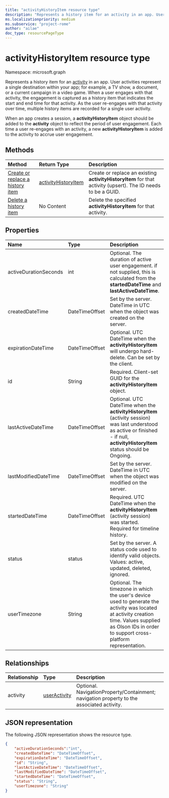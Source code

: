```yaml
---
title: "activityHistoryItem resource type"
description: "Represents a history item for an activity in an app. User activities represent a single destination within your app."
ms.localizationpriority: medium
ms.subservice: "project-rome"
author: "ailae"
doc_type: resourcePageType
---
```


# activityHistoryItem resource type

Namespace: microsoft.graph

Represents a history item for an [activity](projectrome-activity.md) in an app. User activities represent a single destination within your app; for example, a TV show, a document, or a current campaign in a video game. When a user engages with that activity, the engagement is captured as a history item that indicates the start and end time for that activity. As the user re-engages with that activity over time, multiple history items are recorded for a single user activity.

When an app creates a session, a **activityHistoryItem** object should be added to the **activity** object to reflect the period of user engagement. Each time a user re-engages with an activity, a new **activityHistoryItem** is added to the activity to accrue user engagement.

## Methods

|Method | Return Type | Description|
|:------|:------------|:-----------|
|[Create or replace a history item](../api/projectrome-put-historyitem.md) | [activityHistoryItem](projectrome-historyitem.md) | Create or replace an existing **activityHistoryItem** for that activity (upsert). The ID needs to be a GUID.|
|[Delete a history item](../api/projectrome-delete-historyitem.md) | No Content | Delete the specified **activityHistoryItem** for that activity.|

## Properties

|Name | Type | Description|
|:----|:-----|:-----------|
|activeDurationSeconds | int | Optional. The duration of active user engagement. if not supplied, this is calculated from the **startedDateTime** and **lastActiveDateTime**.|
|createdDateTime | DateTimeOffset | Set by the server. DateTime in UTC when the object was created on the server.|
|expirationDateTime | DateTimeOffset | Optional. UTC DateTime when the **activityHistoryItem** will undergo hard-delete. Can be set by the client.|
|id | String | Required. Client-set GUID for the **activityHistoryItem** object.|
|lastActiveDateTime | DateTimeOffset | Optional. UTC DateTime when the **activityHistoryItem** (activity session) was last understood as active or finished - if null, **activityHistoryItem** status should be Ongoing.|
|lastModifiedDateTime | DateTimeOffset | Set by the server. DateTime in UTC when the object was modified on the server.|
|startedDateTime | DateTimeOffset | Required. UTC DateTime when the **activityHistoryItem** (activity session) was started. Required for timeline history.|
|status | status | Set by the server. A status code used to identify valid objects. Values: active, updated, deleted, ignored.|
|userTimezone | String | Optional. The timezone in which the user's device used to generate the activity was located at activity creation time. Values supplied as Olson IDs in order to support cross-platform representation.|


## Relationships

|Relationship | Type | Description|
|:------------|:-----|:-----------|
|activity| [userActivity](../resources/projectrome-activity.md) | Optional. NavigationProperty/Containment; navigation property to the associated activity.|

## JSON representation

The following JSON representation shows the resource type.

<!-- {
  "blockType": "resource",
  "optionalProperties": [
    "userTimezone",
    "lastActiveDateTime",
    "activeDurationSeconds"
  ],
  "baseType": "microsoft.graph.entity",
  "@odata.type": "microsoft.graph.activityHistoryItem",
  "@odata.annotations": [
    {
      "capabilities": {
        "skippable": false,
        "countable": false,
        "selectable": false
      }
    }
  ]
}-->

```json
{
    "activeDurationSeconds":"int",
    "createdDateTime": "DateTimeOffset",
    "expirationDateTime": "DateTimeOffset",
    "id": "String",
    "lastActiveDateTime": "DateTimeOffset",
    "lastModifiedDateTime": "DateTimeOffset",
    "startedDateTime": "DateTimeOffset",
    "status": "String",
    "userTimezone": "String"
}
```

<!-- uuid: 8fcb5dbc-d5aa-4681-8e31-b001d5168d79
2017-06-07 14:57:30 UTC -->
<!-- {
  "type": "#page.annotation",
  "description": "historyitem resource",
  "keywords": "",
  "section": "documentation",
  "tocPath": ""
}-->

